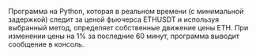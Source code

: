 Программа на Python, которая в реальном времени (с минимальной задержкой) следит за ценой фьючерса ETHUSDT и используя выбранный метод, определяет собственные движение цены ETH. При изменении цены на 1% за последние 60 минут, программа выводит сообщение в консоль.